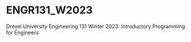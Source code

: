 # ENGR131_W2023
Drexel University Engineering 131 Winter 2023: Introductory Programming for Engineers

